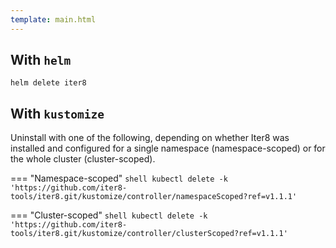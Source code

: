 ```yaml
---
template: main.html
---
```


## With `helm`

```shell
helm delete iter8
```

## With `kustomize`

Uninstall with one of the following, depending on whether Iter8 was installed and configured for a single namespace (namespace-scoped) or for the whole cluster (cluster-scoped).

=== "Namespace-scoped"
    ```shell
    kubectl delete -k 'https://github.com/iter8-tools/iter8.git/kustomize/controller/namespaceScoped?ref=v1.1.1'
    ```

=== "Cluster-scoped"
    ```shell
    kubectl delete -k 'https://github.com/iter8-tools/iter8.git/kustomize/controller/clusterScoped?ref=v1.1.1'
    ```
